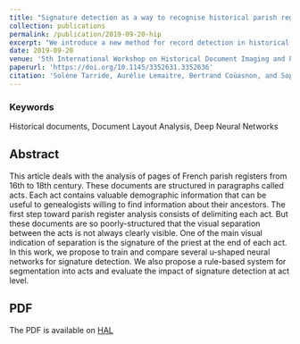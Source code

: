 ```yaml
---
title: "Signature detection as a way to recognise historical parish register structure"
collection: publications
permalink: /publication/2019-09-20-hip
excerpt: "We introduce a new method for record detection in historical registers, based on signature detection using deep neural networks.<br/><img src='/images/article-2019-signature.png'>"
date: 2019-09-20
venue: '5th International Workshop on Historical Document Imaging and Processing (HIP)'
paperurl: 'https://doi.org/10.1145/3352631.3352636'
citation: 'Solène Tarride, Aurélie Lemaitre, Bertrand Coüasnon, and Sophie Tardivel. 2019. Signature detection as a way to recognise historical parish register structure. In Proceedings of the 5th International Workshop on Historical Document Imaging and Processing (HIP 19). Association for Computing Machinery, New York, NY, USA, 54–59.'
---
```


### Keywords 
Historical documents, Document Layout Analysis, Deep Neural Networks

## Abstract
This article deals with the analysis of pages of French parish registers from 16th to 18th century. These documents are structured in paragraphs called acts. Each act contains valuable demographic information that can be useful to genealogists willing to find information about their ancestors. The first step toward parish register analysis consists of delimiting each act. But these documents are so poorly-structured that the visual separation between the acts is not always clearly visible. One of the main visual indication of separation is the signature of the priest at the end of each act. In this work, we propose to train and compare several u-shaped neural networks for signature detection. We also propose a rule-based system for segmentation into acts and evaluate the impact of signature detection at act level.

## PDF
The PDF is available on [HAL](https://hal.archives-ouvertes.fr/hal-02052250/document)

